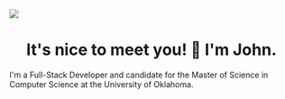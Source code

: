 <img src="https://alpha-centauri-production.s3.amazonaws.com/uploads/content/174/header_image/header.jpg" />

<h1 align="center">It's nice to meet you! 👋 I'm John.</h1>

I'm a Full-Stack Developer and candidate for the Master of Science in Computer Science at the University of Oklahoma.
